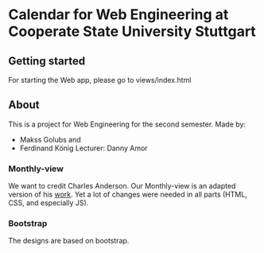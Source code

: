 # Calendar for Web Engineering at Cooperate State University Stuttgart
## Getting started
For starting the Web app, please go to views/index.html

## About
This is a project for Web Engineering for the second semester.
Made by:
- Makss Golubs and
- Ferdinand König
Lecturer: Danny Amor

### Monthly-view
We want to credit Charles Anderson. Our Monthly-view is an adapted version of his [work](http://https://codepen.io/c4rloscu/pen/XWJNgmg).
Yet a lot of changes were needed in all parts (HTML, CSS, and especially JS).

### Bootstrap
The designs are based on bootstrap.
